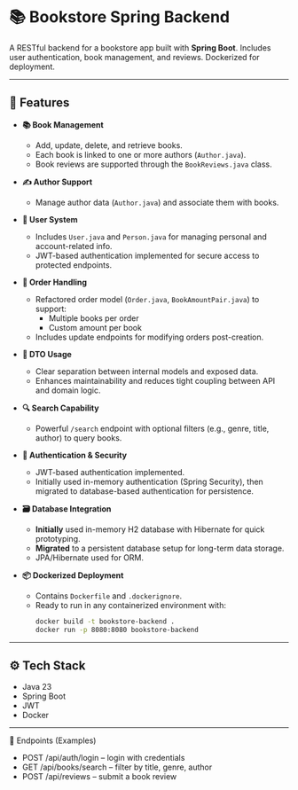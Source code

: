 # 📚 Bookstore Spring Backend

A RESTful backend for a bookstore app built with **Spring Boot**. Includes user authentication, book management, and reviews. Dockerized for deployment.

---

## 🚀 Features

- **📚 Book Management**
  - Add, update, delete, and retrieve books.
  - Each book is linked to one or more authors (`Author.java`).
  - Book reviews are supported through the `BookReviews.java` class.

- **✍️ Author Support**
  - Manage author data (`Author.java`) and associate them with books.

- **👥 User System**
  - Includes `User.java` and `Person.java` for managing personal and account-related info.
  - JWT-based authentication implemented for secure access to protected endpoints.

- **🛒 Order Handling**
  - Refactored order model (`Order.java`, `BookAmountPair.java`) to support:
    - Multiple books per order
    - Custom amount per book
  - Includes update endpoints for modifying orders post-creation.

- **📝 DTO Usage**
  - Clear separation between internal models and exposed data.
  - Enhances maintainability and reduces tight coupling between API and domain logic.

- **🔍 Search Capability**
  - Powerful `/search` endpoint with optional filters (e.g., genre, title, author) to query books.

- **🔐 Authentication & Security**
  - JWT-based authentication implemented.
  - Initially used in-memory authentication (Spring Security), then migrated to database-based authentication for persistence.

- **🗃️ Database Integration**
  - **Initially** used in-memory H2 database with Hibernate for quick prototyping.
  - **Migrated** to a persistent database setup for long-term data storage.
  - JPA/Hibernate used for ORM.

- **📦 Dockerized Deployment**
  - Contains `Dockerfile` and `.dockerignore`.
  - Ready to run in any containerized environment with:
    ```bash
    docker build -t bookstore-backend .
    docker run -p 8080:8080 bookstore-backend
    ```

---

## ⚙️ Tech Stack

- Java 23  
- Spring Boot  
- JWT  
- Docker  

---


🔧 Endpoints (Examples)

- POST /api/auth/login – login with credentials
- GET /api/books/search – filter by title, genre, author
- POST /api/reviews – submit a book review
